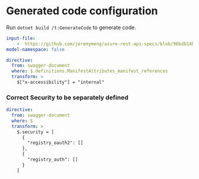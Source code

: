 # Generated code configuration

Run `dotnet build /t:GenerateCode` to generate code.

``` yaml
input-file:
    -  https://github.com/jeremymeng/azure-rest-api-specs/blob/96bdb14b80d5542ea6982cd766be19e7c8c58c86/specification/containerregistry/data-plane/Azure.ContainerRegistry/preview/2019-08-15-preview/containerregistry.json
model-namespace: false
```

``` yaml
directive:
  from: swagger-document
  where: $.definitions.ManifestAttributes_manifest_references
  transform: >
    $["x-accessibility"] = "internal"
```

### Correct Security to be separately defined

``` yaml
directive:
  from: swagger-document
  where: $
  transform: >
    $.security = [
      {
        "registry_oauth2": []
      },
      {
        "registry_auth": []
      }
    ]
```
